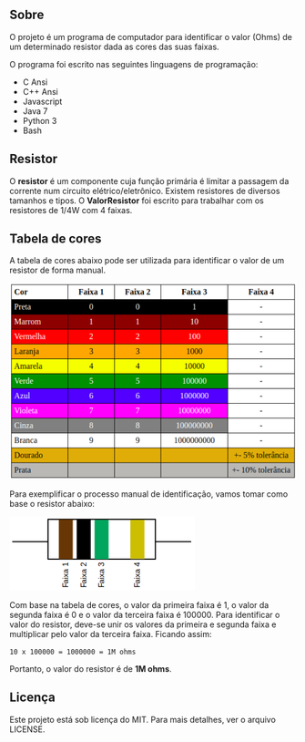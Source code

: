 ## Sobre
O projeto é um programa de computador para identificar o valor (Ohms) de um determinado resistor dada as cores das suas faixas.

O programa foi escrito nas seguintes linguagens de programação:

* C Ansi
* C++ Ansi
* Javascript
* Java 7
* Python 3
* Bash

## Resistor
O **resistor** é um componente cuja função primária é limitar a passagem da corrente num circuito elétrico/eletrônico. Existem resistores de diversos tamanhos e tipos. O **ValorResistor** foi escrito para trabalhar com os resistores de 1/4W com 4 faixas.

## Tabela de cores
A tabela de cores abaixo pode ser utilizada para identificar o valor de um resistor de forma manual.

![](referencias/tabelacores.png)

Para exemplificar o processo manual de identificação, vamos tomar como base o resistor abaixo:

![](referencias/resistor-exemplo.png)

Com base na tabela de cores, o valor da primeira faixa é 1, o valor da segunda faixa é 0 e o valor da terceira faixa é 100000. Para identificar o valor do resistor, deve-se unir os valores da primeira e segunda faixa e multiplicar pelo valor da terceira faixa. Ficando assim:

```
10 x 100000 = 1000000 = 1M ohms
```

Portanto, o valor do resistor é de **1M ohms**.

## Licença
Este projeto está sob licença do MIT. Para mais detalhes, ver o arquivo LICENSE.
